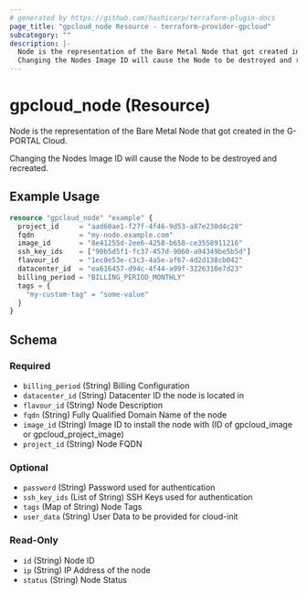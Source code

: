 ```yaml
---
# generated by https://github.com/hashicorp/terraform-plugin-docs
page_title: "gpcloud_node Resource - terraform-provider-gpcloud"
subcategory: ""
description: |-
  Node is the representation of the Bare Metal Node that got created in the G-PORTAL Cloud.
  Changing the Nodes Image ID will cause the Node to be destroyed and recreated.
---
```


# gpcloud_node (Resource)

Node is the representation of the Bare Metal Node that got created in the G-PORTAL Cloud.

Changing the Nodes Image ID will cause the Node to be destroyed and recreated.

## Example Usage

```terraform
resource "gpcloud_node" "example" {
  project_id     = "aad60ae1-f27f-4f46-9d53-a87e230d4c28"
  fqdn           = "my-node.example.com"
  image_id       = "8e41255d-2ee6-4258-b658-ce3558911216"
  ssh_key_ids    = ["90b5d5f1-fc37-457d-9060-a94349be5b5d"]
  flavour_id     = "1ec0e53e-c3c3-4a5e-af67-4d2d138cb042"
  datacenter_id  = "ea616457-d94c-4f44-a99f-3226310e7d23"
  billing_period = "BILLING_PERIOD_MONTHLY"
  tags = {
    "my-custom-tag" = "some-value"
  }
}
```

<!-- schema generated by tfplugindocs -->
## Schema

### Required

- `billing_period` (String) Billing Configuration
- `datacenter_id` (String) Datacenter ID the node is located in
- `flavour_id` (String) Node Description
- `fqdn` (String) Fully Qualified Domain Name of the node
- `image_id` (String) Image ID to install the node with (ID of gpcloud_image or gpcloud_project_image)
- `project_id` (String) Node FQDN

### Optional

- `password` (String) Password used for authentication
- `ssh_key_ids` (List of String) SSH Keys used for authentication
- `tags` (Map of String) Node Tags
- `user_data` (String) User Data to be provided for cloud-init

### Read-Only

- `id` (String) Node ID
- `ip` (String) IP Address of the node
- `status` (String) Node Status


